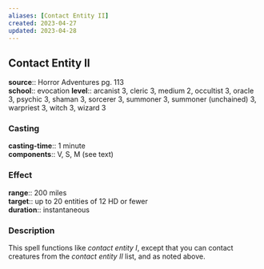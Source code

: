 ```yaml
---
aliases: [Contact Entity II]
created: 2023-04-27
updated: 2023-04-28
---
```


## Contact Entity II

**source**:: Horror Adventures pg. 113  
**school**:: evocation
**level**:: arcanist 3, cleric 3, medium 2, occultist 3, oracle 3, psychic 3, shaman 3, sorcerer 3, summoner 3, summoner (unchained) 3, warpriest 3, witch 3, wizard 3

### Casting

**casting-time**:: 1 minute  
**components**:: V, S, M (see text)

### Effect

**range**:: 200 miles  
**target**:: up to 20 entities of 12 HD or fewer  
**duration**:: instantaneous

### Description

This spell functions like *contact entity I*, except that you can contact creatures from the *contact entity II* list, and as noted above.
